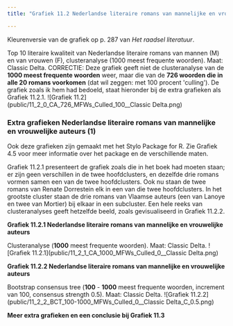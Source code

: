 ```yaml
---
title: "Grafiek 11.2 Nederlandse literaire romans van mannelijke en vrouwelijke auteurs (1)"

---
```


Kleurenversie van de grafiek op p. 287 van *Het raadsel literatuur*.

Top 10 literaire kwaliteit van Nederlandse literaire romans van mannen (M) en van vrouwen (F), clusteranalyse (1000 meest frequente woorden). Maat: Classic Delta. CORRECTIE: Deze grafiek geeft niet de clusteranalyse van de **1000 meest frequente woorden** weer, maar die van de **726 woorden die in alle 20 romans voorkomen** (dat wil zeggen: met 100 procent 'culling'). De grafiek zoals ik hem had bedoeld, staat hieronder bij de extra grafieken als Grafiek 11.2.1.
![Grafiek 11.2](public/11_2_0_CA_726_MFWs_Culled_100__Classic Delta.png)

### **Extra grafieken Nederlandse literaire romans van mannelijke en vrouwelijke auteurs (1)**

Ook deze grafieken zijn gemaakt met het Stylo Package for R. Zie  Grafiek 4.5 voor meer informatie over het package en de verschillende maten.

Grafiek 11.2.1 presenteert de grafiek zoals die in het boek had moeten staan; er zijn geen verschillen in de twee hoofdclusters, en dezelfde drie romans vormen samen een van de twee hoofdclusters. Ook nu staan de twee romans van Renate Dorrestein elk in een van die twee hoofdclusters. In het grootste cluster staan de drie romans van Vlaamse auteurs (een van Lanoye en twee van Mortier) bij elkaar in een subcluster. Een hele reeks van clusteranalyses geeft hetzelfde beeld, zoals gevisualiseerd in Grafiek 11.2.2.

**Grafiek 11.2.1 Nederlandse literaire romans van mannelijke en vrouwelijke auteurs**

Clusteranalyse (**1000** meest frequente woorden). Maat: Classic Delta.
![Grafiek 11.2.1](public/11_2_1_CA_1000_MFWs_Culled_0__Classic Delta.png)

**Grafiek 11.2.2 Nederlandse literaire romans van mannelijke en vrouwelijke auteurs**

Bootstrap consensus tree (**100** - **1000** meest frequente woorden, increment van 100, consensus strength 0.5). Maat: Classic Delta.
![Grafiek 11.2.2](public/11_2_2_BCT_100-1000_MFWs_Culled_0__Classic Delta_C_0.5.png)

**Meer extra grafieken en een conclusie bij Grafiek 11.3**
